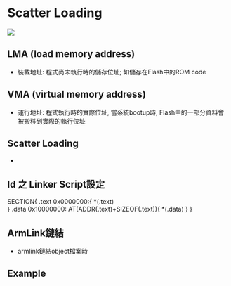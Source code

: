# Scatter Loading 
![](https://github.com/sammiiT/Study-Report/blob/master/picture/ScatterLoading.png)

## LMA (load memory address)
* 裝載地址: 程式尚未執行時的儲存位址; 如儲存在Flash中的ROM code

## VMA (virtual memory address)
* 運行地址: 程式執行時的實際位址, 當系統bootup時, Flash中的一部分資料會被搬移到實際的執行位址

## Scatter Loading
* 

## ld 之 Linker Script設定
SECTION{
  .text 0x0000000:{
    *(.text)  
  }
  .data 0x10000000: AT(ADDR(.text)+SIZEOF(.text)){
    *(.data)
  }
}

## ArmLink鏈結
* armlink鏈結object檔案時


## Example
